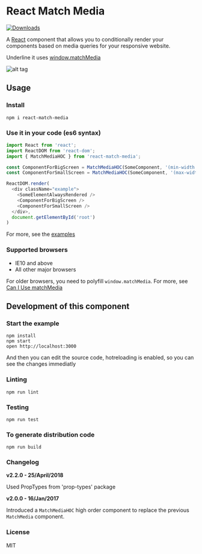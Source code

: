 React Match Media
=========================================

[![Downloads](https://img.shields.io/npm/dm/react-match-media.svg)](https://www.npmjs.com/package/react-match-media)

A [React](https://github.com/facebook/react) component that allows you to conditionally render your components based on media queries for your responsive website.

Underline it uses [window.matchMedia](https://developer.mozilla.org/en/docs/Web/API/Window/matchMedia)


![alt tag](https://github.com/viruschidai/react-match-media/blob/master/match-media.gif)

## Usage
### Install
```
npm i react-match-media
```

### Use it in your code (es6 syntax)
```javascript
import React from 'react';
import ReactDOM from 'react-dom';
import { MatchMediaHOC } from 'react-match-media';

const ComponentForBigScreen = MatchMediaHOC(SomeComponent, '(min-width: 800px)');
const ComponentForSmallScreen = MatchMediaHOC(SomeComponent, '(max-width: 500px)');

ReactDOM.render(
  <div className="example">
    <SomeElementAlwaysRendered />
    <ComponentForBigScreen />
    <ComponentForSmallScreen />
  </div>,
  document.getElementById('root')
)
```
For more, see the [examples](./examples)

### Supported browsers
  - IE10 and above
  - All other major browsers
  
For older browsers, you need to polyfill `window.matchMedia`. 
For more, see [Can I Use matchMedia](http://caniuse.com/#search=matchMedia)


## Development of this component

### Start the example

```
npm install
npm start
open http://localhost:3000
```
And then you can edit the source code, hotreloading is enabled, so you can see the changes immediatly

### Linting

```
npm run lint
```

### Testing

```
npm run test
```

### To generate distribution code

```
npm run build
```

### Changelog

**v2.2.0 - 25/April/2018**

Used PropTypes from 'prop-types' package

**v2.0.0 - 16/Jan/2017**

Introduced a `MatchMediaHOC` high order component to replace the previous `MatchMedia` component.


### License
MIT
